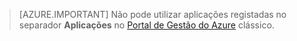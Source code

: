 > [AZURE.IMPORTANT]
Não pode utilizar aplicações registadas no separador **Aplicações** no [Portal de Gestão do Azure](https://manage.windowsazure.com/) clássico.

<!--HONumber=Sep16_HO3-->


